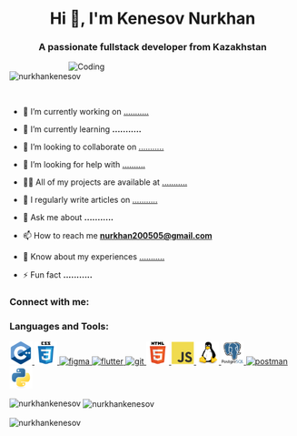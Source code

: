 <h1 align="center">Hi 👋, I'm Kenesov Nurkhan</h1>
<h3 align="center">A passionate fullstack developer from Kazakhstan</h3>
<img align="right" alt="Coding" width="400" src="https://i.pinimg.com/originals/67/ac/b2/67acb2ebd2a1a6503f8e646fc2604c85.gif">

<p align="left"> <img src="https://komarev.com/ghpvc/?username=nurkhankenesov&label=Profile%20views&color=0e75b6&style=flat" alt="nurkhankenesov" /> </p>

<p align="left"> <a href="https://twitter.com/" target="blank"><img src="https://img.shields.io/twitter/follow/?logo=twitter&style=for-the-badge" alt="" /></a> </p>

- 🔭 I’m currently working on [...........](.........)

- 🌱 I’m currently learning **...........**

- 👯 I’m looking to collaborate on [...........](..........)

- 🤝 I’m looking for help with [..........](...........)

- 👨‍💻 All of my projects are available at [...........](...........)

- 📝 I regularly write articles on [...........](...........)

- 💬 Ask me about **...........**

- 📫 How to reach me **nurkhan200505@gmail.com**

- 📄 Know about my experiences [...........](...........)

- ⚡ Fun fact **...........**

<h3 align="left">Connect with me:</h3>
<p align="left">
</p>
<h3 align="left">Languages and Tools:</h3>
<p align="left"> <a href="https://www.w3schools.com/cpp/" target="_blank" rel="noreferrer"> <img src="https://raw.githubusercontent.com/devicons/devicon/master/icons/cplusplus/cplusplus-original.svg" alt="cplusplus" width="40" height="40"/> </a> <a href="https://www.w3schools.com/css/" target="_blank" rel="noreferrer"> <img src="https://raw.githubusercontent.com/devicons/devicon/master/icons/css3/css3-original-wordmark.svg" alt="css3" width="40" height="40"/> </a> <a href="https://www.figma.com/" target="_blank" rel="noreferrer"> <img src="https://www.vectorlogo.zone/logos/figma/figma-icon.svg" alt="figma" width="40" height="40"/> </a> <a href="https://flutter.dev" target="_blank" rel="noreferrer"> <img src="https://www.vectorlogo.zone/logos/flutterio/flutterio-icon.svg" alt="flutter" width="40" height="40"/> </a> <a href="https://git-scm.com/" target="_blank" rel="noreferrer"> <img src="https://www.vectorlogo.zone/logos/git-scm/git-scm-icon.svg" alt="git" width="40" height="40"/> </a> <a href="https://www.w3.org/html/" target="_blank" rel="noreferrer"> <img src="https://raw.githubusercontent.com/devicons/devicon/master/icons/html5/html5-original-wordmark.svg" alt="html5" width="40" height="40"/> </a> <a href="https://developer.mozilla.org/en-US/docs/Web/JavaScript" target="_blank" rel="noreferrer"> <img src="https://raw.githubusercontent.com/devicons/devicon/master/icons/javascript/javascript-original.svg" alt="javascript" width="40" height="40"/> </a> <a href="https://www.linux.org/" target="_blank" rel="noreferrer"> <img src="https://raw.githubusercontent.com/devicons/devicon/master/icons/linux/linux-original.svg" alt="linux" width="40" height="40"/> </a> <a href="https://www.postgresql.org" target="_blank" rel="noreferrer"> <img src="https://raw.githubusercontent.com/devicons/devicon/master/icons/postgresql/postgresql-original-wordmark.svg" alt="postgresql" width="40" height="40"/> </a> <a href="https://postman.com" target="_blank" rel="noreferrer"> <img src="https://www.vectorlogo.zone/logos/getpostman/getpostman-icon.svg" alt="postman" width="40" height="40"/> </a> <a href="https://www.python.org" target="_blank" rel="noreferrer"> <img src="https://raw.githubusercontent.com/devicons/devicon/master/icons/python/python-original.svg" alt="python" width="40" height="40"/> </a> </p>

<p><img align="left" src="https://github-readme-stats.vercel.app/api/top-langs?username=nurkhankenesov&show_icons=true&locale=en&layout=compact" alt="nurkhankenesov" /></p>

<p>&nbsp;<img align="center" src="https://github-readme-stats.vercel.app/api?username=nurkhankenesov&show_icons=true&locale=en" alt="nurkhankenesov" /></p>

<p><img align="center" src="https://github-readme-streak-stats.herokuapp.com/?user=nurkhankenesov&" alt="nurkhankenesov" /></p>

